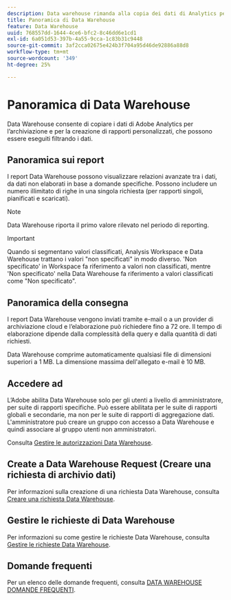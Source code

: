 ```yaml
---
description: Data warehouse rimanda alla copia dei dati di Analytics per l’archiviazione e i rapporti personalizzati, che puoi eseguire filtrando i dati. È possibile richiedere rapporti per visualizzare relazioni avanzate tra i dati, da dati non elaborati in base a domande specifiche. I rapporti data warehouse vengono inviati tramite e-mail o a un provider di archiviazione cloud e l’elaborazione può richiedere fino a 72 ore. Il tempo di elaborazione dipende dalla complessità della query e dalla quantità di dati richiesti.
title: Panoramica di Data Warehouse
feature: Data Warehouse
uuid: 768557dd-1644-4ce6-bfc2-8c46dd6e1cd1
exl-id: 6a051d53-397b-4a55-9cca-1c83b31c9448
source-git-commit: 3af2cca02675e424b3f704a95d46de92886a88d8
workflow-type: tm+mt
source-wordcount: '349'
ht-degree: 25%

---
```


# Panoramica di Data Warehouse

Data Warehouse consente di copiare i dati di Adobe Analytics per l’archiviazione e per la creazione di rapporti personalizzati, che possono essere eseguiti filtrando i dati.

## Panoramica sui report

I report Data Warehouse possono visualizzare relazioni avanzate tra i dati, da dati non elaborati in base a domande specifiche. Possono includere un numero illimitato di righe in una singola richiesta (per rapporti singoli, pianificati e scaricati).

>[!NOTE]
>
>Data Warehouse riporta il primo valore rilevato nel periodo di reporting.

>[!IMPORTANT]
>
>Quando si segmentano valori classificati, Analysis Workspace e Data Warehouse trattano i valori &quot;non specificati&quot; in modo diverso. &#39;Non specificato&#39; in Workspace fa riferimento a valori non classificati, mentre &#39;Non specificato&#39; nella Data Warehouse fa riferimento a valori classificati come &quot;Non specificato&quot;.

## Panoramica della consegna

I report Data Warehouse vengono inviati tramite e-mail o a un provider di archiviazione cloud e l’elaborazione può richiedere fino a 72 ore. Il tempo di elaborazione dipende dalla complessità della query e dalla quantità di dati richiesti.

Data Warehouse comprime automaticamente qualsiasi file di dimensioni superiori a 1 MB. La dimensione massima dell&#39;allegato e-mail è 10 MB.

## Accedere ad

L’Adobe abilita Data Warehouse solo per gli utenti a livello di amministratore, per suite di rapporti specifiche. Può essere abilitata per le suite di rapporti globali e secondarie, ma non per le suite di rapporti di aggregazione dati. L&#39;amministratore può creare un gruppo con accesso a Data Warehouse e quindi associare al gruppo utenti non amministratori.

Consulta [Gestire le autorizzazioni Data Warehouse](/help/export/data-warehouse/t-dw-group.md).

## Create a Data Warehouse Request (Creare una richiesta di archivio dati)

Per informazioni sulla creazione di una richiesta Data Warehouse, consulta [Creare una richiesta Data Warehouse](/help/export/data-warehouse/create-request/t-dw-create-request.md).

## Gestire le richieste di Data Warehouse

Per informazioni su come gestire le richieste Data Warehouse, consulta [Gestire le richieste Data Warehouse](/help/export/data-warehouse/data-warehouse-requests-manage.md).

## Domande frequenti

Per un elenco delle domande frequenti, consulta [DATA WAREHOUSE DOMANDE FREQUENTI](/help/export/data-warehouse/faq.md).